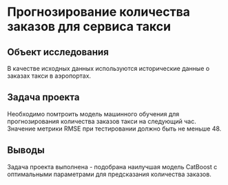 # Прогнозирование количества заказов для сервиса такси
## Объект исследования

В качестве исходных данных используются исторические данные о заказах такси в аэропортах. 

## Задача проекта

Необходимо помтроить модель машинного обучения для прогнозирования количества заказов такси на следующий час. Значение метрики RMSE при тестировании должно быть не меньше 48.

## Выводы

Задача проекта выполнена - подобрана наилучшая модель CatBoost с оптимальными параметрами для предсказания количества заказов.
